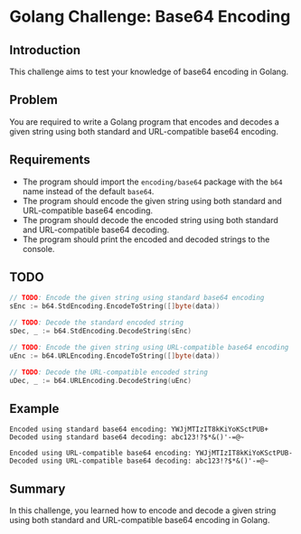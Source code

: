 # Golang Challenge: Base64 Encoding

## Introduction
This challenge aims to test your knowledge of base64 encoding in Golang.

## Problem
You are required to write a Golang program that encodes and decodes a given string using both standard and URL-compatible base64 encoding.

## Requirements
- The program should import the `encoding/base64` package with the `b64` name instead of the default `base64`.
- The program should encode the given string using both standard and URL-compatible base64 encoding.
- The program should decode the encoded string using both standard and URL-compatible base64 decoding.
- The program should print the encoded and decoded strings to the console.

## TODO
```go
// TODO: Encode the given string using standard base64 encoding
sEnc := b64.StdEncoding.EncodeToString([]byte(data))

// TODO: Decode the standard encoded string
sDec, _ := b64.StdEncoding.DecodeString(sEnc)

// TODO: Encode the given string using URL-compatible base64 encoding
uEnc := b64.URLEncoding.EncodeToString([]byte(data))

// TODO: Decode the URL-compatible encoded string
uDec, _ := b64.URLEncoding.DecodeString(uEnc)
```

## Example
```
Encoded using standard base64 encoding: YWJjMTIzIT8kKiYoKSctPUB+
Decoded using standard base64 decoding: abc123!?$*&()'-=@~

Encoded using URL-compatible base64 encoding: YWJjMTIzIT8kKiYoKSctPUB-
Decoded using URL-compatible base64 decoding: abc123!?$*&()'-=@~
```

## Summary
In this challenge, you learned how to encode and decode a given string using both standard and URL-compatible base64 encoding in Golang.